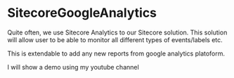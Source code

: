 # SitecoreGoogleAnalytics
Quite often, we use Sitecore Analytics to our Sitecore solution. This solution will allow user to be able to monitor all different types of events/labels etc.

This is extendable to add any new reports from google analytics platoform.

I will show a demo using my youtube channel
